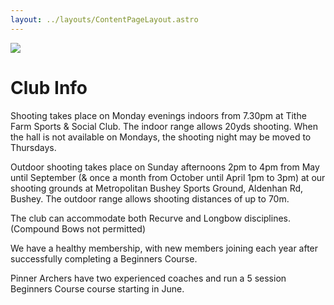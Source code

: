 ```yaml
---
layout: ../layouts/ContentPageLayout.astro
---
```


<img src="/archery-1.jpg" />

# Club Info

Shooting takes place on Monday evenings indoors from 7.30pm at Tithe Farm Sports & Social Club. The indoor range allows 20yds shooting. When the hall is not available on Mondays, the shooting night may be moved to Thursdays.

Outdoor shooting takes place on Sunday afternoons 2pm to 4pm from May until September (& once a month from October until April 1pm to 3pm) at our shooting grounds at Metropolitan Bushey Sports Ground, Aldenhan Rd, Bushey. The outdoor range allows shooting distances of up to 70m.

The club can accommodate both Recurve and Longbow disciplines. (Compound Bows not permitted)

We have a healthy membership, with new members joining each year after successfully completing a Beginners Course.

Pinner Archers have two experienced coaches and run a 5 session Beginners Course course starting in June.
